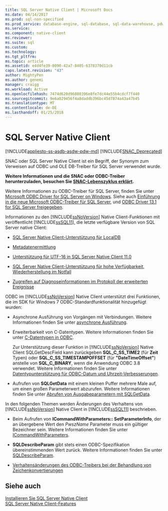 ```yaml
---
title: SQL Server Native Client | Microsoft Docs
ms.date: 04/14/2017
ms.prod: sql-non-specified
ms.prod_service: database-engine, sql-database, sql-data-warehouse, pdw
ms.service: 
ms.component: native-client
ms.reviewer: 
ms.suite: sql
ms.custom: 
ms.technology: 
ms.tgt_pltfrm: 
ms.topic: article
ms.assetid: e4d4fe39-0090-42a7-8405-6378370d11cb
caps.latest.revision: "43"
author: MightyPen
ms.author: genemi
manager: craigg
ms.workload: Active
ms.openlocfilehash: 7474d620d96880396e8fe7dc44e55b4cdcf7f440
ms.sourcegitcommit: 9e6a029456f4a8daddb396bc45d7874a43a47b45
ms.translationtype: MT
ms.contentlocale: de-DE
ms.lasthandoff: 01/25/2018
---
```

# <a name="sql-server-native-client"></a>SQL Server Native Client
[!INCLUDE[appliesto-ss-asdb-asdw-pdw-md](../../includes/appliesto-ss-asdb-asdw-pdw-md.md)]
[!INCLUDE[SNAC_Deprecated](../../includes/snac-deprecated.md)]

SNAC oder SQL Server Native Client ist ein Begriff, der Synonym zum Verweisen auf ODBC und OLE DB-Treiber für SQL Server verwendet wurde. 

**Weitere Informationen und die SNAC oder ODBC-Treiber herunterzuladen, besuchen Sie [SNAC-Lebenszyklus erklärt](https://blogs.msdn.microsoft.com/sqlreleaseservices/snac-lifecycle-explained/).**

Weitere Informationen zu ODBC-Treiber für SQL Server, finden Sie unter [Microsoft ODBC Driver for SQL Server on Windows](https://msdn.microsoft.com/library/jj730314(v=sql.110).aspx).  Siehe auch [Einführung in die neue Microsoft ODBC-Treiber für SQL Server](https://blogs.msdn.microsoft.com/sqlnativeclient/2013/01/23/introducing-the-new-microsoft-odbc-drivers-for-sql-server/), und [ODBC Driver 13.1 for SQL Server freigegeben](https://blogs.technet.microsoft.com/dataplatforminsider/2016/08/03/odbc-driver-13-1-for-sql-server-released/).  
  
 Informationen zu den [!INCLUDE[ssNoVersion](../../includes/ssnoversion-md.md)] Native Client-Funktionen mit veröffentlicht [!INCLUDE[ssSQL11](../../includes/sssql11-md.md)], die letzte verfügbare Version von SQL Server native Client: 
  
-   [SQL Server Native Client-Unterstützung für LocalDB](../../relational-databases/native-client/features/sql-server-native-client-support-for-localdb.md)  
  
-   [Metadatenermittlung](../../relational-databases/native-client/features/metadata-discovery.md)  
  
-   [Unterstützung für UTF-16 in SQL Server Native Client 11.0](../../relational-databases/native-client/features/utf-16-support-in-sql-server-native-client-11-0.md)  
  
-   [SQL Server Native Client-Unterstützung für hohe Verfügbarkeit, Wiederherstellung im Notfall](../../relational-databases/native-client/features/sql-server-native-client-support-for-high-availability-disaster-recovery.md)  
  
-   [Zugreifen auf Diagnoseinformationen im Protokoll der erweiterten Ereignisse](../../relational-databases/native-client/features/accessing-diagnostic-information-in-the-extended-events-log.md)  
  
ODBC im [!INCLUDE[ssNoVersion](../../includes/ssnoversion-md.md)] Native Client unterstützt drei Funktionen, die im SDK für Windows 7 ODBC-Standardfunktionalität hinzugefügt wurden:  
  
-   Asynchrone Ausführung von Vorgängen mit Verbindungen. Weitere Informationen finden Sie unter [asynchrone Ausführung](http://go.microsoft.com/fwlink/?LinkID=191493).  
  
-   Erweiterbarkeit von C-Datentypen. Weitere Informationen finden Sie unter [C-Datentypen in ODBC](http://go.microsoft.com/fwlink/?LinkID=191495).  
  
     Zur Unterstützung dieser Funktion in [!INCLUDE[ssNoVersion](../../includes/ssnoversion-md.md)] Native Client SQLGetDescField kann zurückgeben **SQL_C_SS_TIME2** (für **Zeit** Typen) oder **SQL_C_SS_TIMESTAMPOFFSET** (für **"DateTimeOffset"**) anstelle von **SQL_C_BINARY**, wenn die Anwendung ODBC 3.8 verwendet. Weitere Informationen finden Sie unter [Datentypunterstützung für ODBC-Datum und Uhrzeit-Verbesserungen](../../relational-databases/native-client-odbc-date-time/data-type-support-for-odbc-date-and-time-improvements.md).  
  
-   Aufrufen von **SQLGetData** mit einem kleinen Puffer mehrere Male auf, um einen großen Parameterwert abzurufen. Weitere Informationen finden Sie unter [Abrufen von Ausgabeparametern mit SQLGetData](http://go.microsoft.com/fwlink/?LinkID=191494).  
  
 In den folgenden Themen werden Änderungen des Verhaltens von [!INCLUDE[ssNoVersion](../../includes/ssnoversion-md.md)] Native Client in [!INCLUDE[ssSQL11](../../includes/sssql11-md.md)] beschrieben.  
  
-   Beim Aufrufen von **ICommandWithParameters:: SetParameterInfo**, der an übergebene Wert den *PwszName* Parameter muss ein gültiger Bezeichner sein. Weitere Informationen finden Sie unter [ICommandWithParameters](../../relational-databases/native-client-ole-db-interfaces/icommandwithparameters.md).  
  
-   **SQLDescribeParam** gibt stets einen ODBC-Spezifikation übereinstimmenden Wert zurück. Weitere Informationen finden Sie unter [SQLDescribeParam](../../relational-databases/native-client-odbc-api/sqldescribeparam.md).  
  
-   [Verhaltensänderungen des ODBC-Treibers bei der Behandlung von Zeichenkonvertierungen](../../relational-databases/native-client/features/odbc-driver-behavior-change-when-handling-character-conversions.md)  
  
## <a name="see-also"></a>Siehe auch  
[Installieren Sie SQL Server Native Client](../../relational-databases/native-client/applications/installing-sql-server-native-client.md)  
 [SQL Server Native Client-Features](../../relational-databases/native-client/features/sql-server-native-client-features.md)  
  
  
